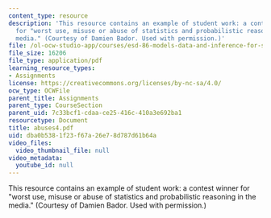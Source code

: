 ```yaml
---
content_type: resource
description: 'This resource contains an example of student work: a contest winner
  for "worst use, misuse or abuse of statistics and probabilistic reasoning in the
  media." (Courtesy of Damien Bador. Used with permission.)'
file: /ol-ocw-studio-app/courses/esd-86-models-data-and-inference-for-socio-technical-systems-spring-2007/dba0b5381f23f67a26e78d787d61b64a_abuses4.pdf
file_size: 16206
file_type: application/pdf
learning_resource_types:
- Assignments
license: https://creativecommons.org/licenses/by-nc-sa/4.0/
ocw_type: OCWFile
parent_title: Assignments
parent_type: CourseSection
parent_uid: 7c33bcf1-cdaa-ce25-416c-410a3e692ba1
resourcetype: Document
title: abuses4.pdf
uid: dba0b538-1f23-f67a-26e7-8d787d61b64a
video_files:
  video_thumbnail_file: null
video_metadata:
  youtube_id: null
---
```

This resource contains an example of student work: a contest winner for "worst use, misuse or abuse of statistics and probabilistic reasoning in the media." (Courtesy of Damien Bador. Used with permission.)